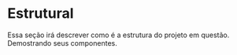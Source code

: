 # Estrutural

Essa seção irá descrever como é a estrutura do projeto em questão. Demostrando seus componentes.

